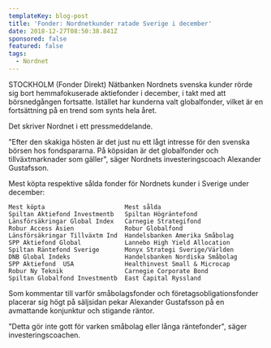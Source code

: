 ```yaml
---
templateKey: blog-post
title: 'Fonder: Nordnetkunder ratade Sverige i december'
date: 2018-12-27T08:50:38.841Z
sponsored: false
featured: false
tags:
  - Nordnet
---
```

STOCKHOLM (Fonder Direkt) Nätbanken Nordnets svenska kunder rörde sig bort hemmafokuserade aktiefonder i december, i takt med att börsnedgången fortsatte. Istället har kunderna valt globalfonder, vilket är en fortsättning på en trend som synts hela året.

Det skriver Nordnet i ett pressmeddelande.

"Efter den skakiga hösten är det just nu ett lågt intresse för den svenska börsen hos fondspararna. På köpsidan är det globalfonder och tillväxtmarknader som gäller", säger Nordnets investeringscoach Alexander Gustafsson.

Mest köpta respektive sålda fonder för Nordnets kunder i Sverige under december:

```
Mest köpta                      Mest sålda                     
Spiltan Aktiefond Investmentb   Spiltan Högräntefond           
Länsförsäkringar Global Index   Carnegie Strategifond          
Robur Access Asien              Robur Globalfond               
Länsförsäkringar Tillväxtm Ind  Handelsbanken Amerika Småbolag 
SPP Aktiefond Global            Lannebo High Yield Allocation  
Spiltan Räntefond Sverige       Monyx Strategi Sverige/Världen 
DNB Global Indeks               Handelsbanken Nordiska Småbolag
SPP Aktiefond  USA              Healthinvest Small & Microcap  
Robur Ny Teknik                 Carnegie Corporate Bond        
Spiltan Globalfond Investmentb  East Capital Ryssland   
```
Som kommentar till varför småbolagsfonder och företagsobligationsfonder placerar sig högt på säljsidan pekar Alexander Gustafsson på en avmattande konjunktur och stigande räntor.

"Detta gör inte gott för varken småbolag eller långa räntefonder", säger investeringscoachen.
